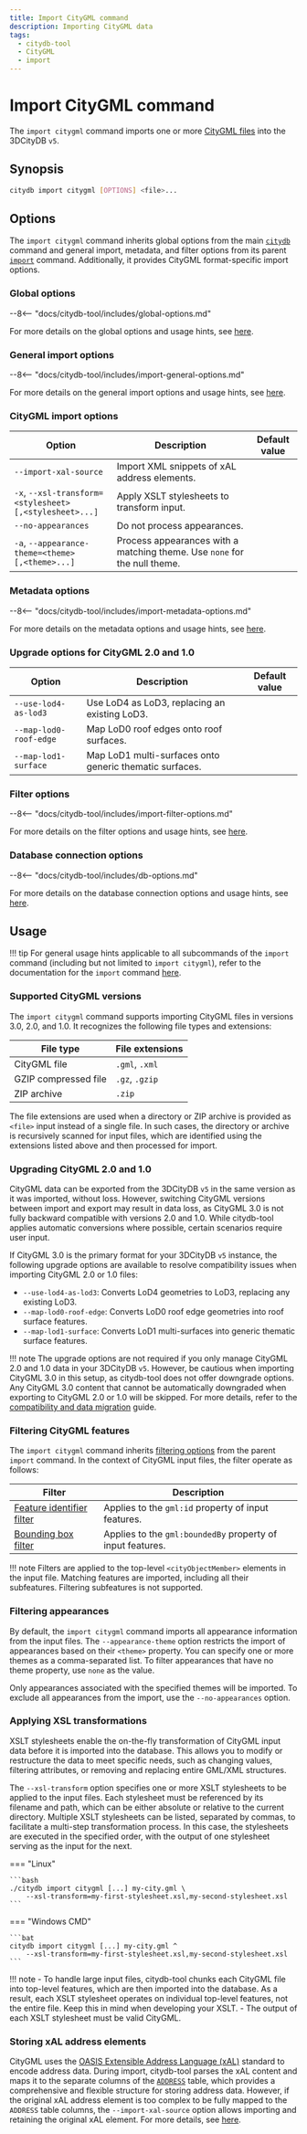 ```yaml
---
title: Import CityGML command
description: Importing CityGML data
tags:
  - citydb-tool
  - CityGML
  - import
---
```


# Import CityGML command

The `import citygml` command imports one or more [CityGML files](https://www.ogc.org/publications/standard/citygml/)
into the 3DCityDB `v5`.

## Synopsis

```bash
citydb import citygml [OPTIONS] <file>...
```

## Options

The `import citygml` command inherits global options from the main [`citydb`](cli.md) command and general import,
metadata, and filter options from its parent [`import`](import.md) command. Additionally, it provides CityGML
format-specific import options.

### Global options

--8<-- "docs/citydb-tool/includes/global-options.md"

For more details on the global options and usage hints, see [here](cli.md#options).

### General import options

--8<-- "docs/citydb-tool/includes/import-general-options.md"

For more details on the general import options and usage hints, see [here](import.md#general-import-options).

### CityGML import options

| Option                                                                       | Description                                                               | Default value |
|------------------------------------------------------------------------------|---------------------------------------------------------------------------|---------------|
| `--import-xal-source`                                                        | Import XML snippets of xAL address elements.                              |               |
| `-x`, <code>--xsl-transform=&lt;stylesheet><br/>[,&lt;stylesheet>...]</code> | Apply XSLT stylesheets to transform input.                                |               |
| `--no-appearances`                                                           | Do not process appearances.                                               |               |
| `-a`, <code>--appearance-theme=&lt;theme><br/>[,&lt;theme>...]</code>        | Process appearances with a matching theme. Use `none` for the null theme. |               |

### Metadata options

--8<-- "docs/citydb-tool/includes/import-metadata-options.md"

For more details on the metadata options and usage hints, see [here](import.md#metadata-options).

### Upgrade options for CityGML 2.0 and 1.0

| Option                 | Description                                             | Default value |
|------------------------|---------------------------------------------------------|---------------|
| `--use-lod4-as-lod3`   | Use LoD4 as LoD3, replacing an existing LoD3.           |               |
| `--map-lod0-roof-edge` | Map LoD0 roof edges onto roof surfaces.                 |               |
| `--map-lod1-surface`   | Map LoD1 multi-surfaces onto generic thematic surfaces. |               |

### Filter options

--8<-- "docs/citydb-tool/includes/import-filter-options.md"

For more details on the filter options and usage hints, see [here](import.md#filter-options).

### Database connection options

--8<-- "docs/citydb-tool/includes/db-options.md"

For more details on the database connection options and usage hints, see [here](database.md).

## Usage

!!! tip
    For general usage hints applicable to all subcommands of the `import` command (including but not limited to
    `import citygml`), refer to the documentation for the `import` command [here](import.md#usage).

### Supported CityGML versions

The `import citygml` command supports importing CityGML files in versions 3.0, 2.0, and 1.0. It recognizes the following
file types and extensions:

| File type            | File extensions |
|----------------------|-----------------|
| CityGML file         | `.gml`, `.xml`  |
| GZIP compressed file | `.gz`, `.gzip`  |
| ZIP archive          | `.zip`          |

The file extensions are used when a directory or ZIP archive is provided as `<file>` input instead of a single file.
In such cases, the directory or archive is recursively scanned for input files, which are identified using the
extensions listed above and then processed for import.

### Upgrading CityGML 2.0 and 1.0

CityGML data can be exported from the 3DCityDB `v5` in the same version as it was imported, without loss. However,
switching CityGML versions between import and export may result in data loss, as CityGML 3.0 is not fully backward
compatible with versions 2.0 and 1.0. While citydb-tool applies automatic conversions where possible, certain
scenarios require user input.

If CityGML 3.0 is the primary format for your 3DCityDB `v5` instance, the following upgrade options are
available to resolve compatibility issues when importing CityGML 2.0 or 1.0 files:

- `--use-lod4-as-lod3`: Converts LoD4 geometries to LoD3, replacing any existing LoD3.
- `--map-lod0-roof-edge`: Converts LoD0 roof edge geometries into roof surface features.
- `--map-lod1-surface`: Converts LoD1 multi-surfaces into generic thematic surface features.

!!! note
    The upgrade options are not required if you only manage CityGML 2.0 and 1.0 data in your 3DCityDB `v5`.
    However, be cautious when importing CityGML 3.0 in this setup, as citydb-tool does not offer downgrade options. Any
    CityGML 3.0 content that cannot be automatically downgraded when exporting to CityGML 2.0 or 1.0 will be skipped.
    For more details, refer to the [compatibility and data migration](../compatibility.md) guide.

### Filtering CityGML features

The `import citygml` command inherits [filtering options](import.md#filtering-features) from the parent `import`
command. In the context of CityGML input files, the filter operate as follows:

| Filter                                                               | Description                                                |
|----------------------------------------------------------------------|------------------------------------------------------------|
| [Feature identifier filter](import.md#feature-identifier-filter) | Applies to the `gml:id` property of input features.        |
| [Bounding box filter](import.md#bounding-box-filter)             | Applies to the `gml:boundedBy` property of input features. |

!!! note
    Filters are applied to the top-level `<cityObjectMember>` elements in the input file. Matching features
    are imported, including all their subfeatures. Filtering subfeatures is not supported.

### Filtering appearances

By default, the `import citygml` command imports all appearance information from the input files. The
`--appearance-theme` option restricts the import of appearances based on their `<theme>` property. You can specify one
or more themes as a comma-separated list. To filter appearances that have no theme property, use `none` as the value.

Only appearances associated with the specified themes will be imported. To exclude all appearances from the import, use
the `--no-appearances` option.

### Applying XSL transformations

XSLT stylesheets enable the on-the-fly transformation of CityGML input data before it is imported into the database.
This allows you to modify or restructure the data to meet specific needs, such as changing values, filtering attributes,
or removing and replacing entire GML/XML structures.

The `--xsl-transform` option specifies one or more XSLT stylesheets to be applied to the input files. Each stylesheet must
be referenced by its filename and path, which can be either absolute or relative to the current directory. Multiple XSLT
stylesheets can be listed, separated by commas, to facilitate a multi-step transformation process. In this case, the
stylesheets are executed in the specified order, with the output of one stylesheet serving as the input for the next.

=== "Linux"

    ```bash
    ./citydb import citygml [...] my-city.gml \
        --xsl-transform=my-first-stylesheet.xsl,my-second-stylesheet.xsl
    ```

=== "Windows CMD"

    ```bat
    citydb import citygml [...] my-city.gml ^
        --xsl-transform=my-first-stylesheet.xsl,my-second-stylesheet.xsl
    ```

!!! note
    - To handle large input files, citydb-tool chunks each CityGML file into top-level features, which are then imported
      into the database. As a result, each XSLT stylesheet operates on individual top-level features, not the entire file.
      Keep this in mind when developing your XSLT.
    - The output of each XSLT stylesheet must be valid CityGML.

### Storing xAL address elements

CityGML uses the [OASIS Extensible Address Language (xAL)](https://docs.oasis-open.org/ciq/v3.0/specs/ciq-specs-v3.html)
standard to encode address data. During import, citydb-tool parses the xAL content and maps it to the separate columns
of the [`ADDRESS`](../3dcitydb/feature-module.md#address-table) table, which provides a comprehensive and flexible
structure for storing address data. However, if the original xAL address element is too complex to be fully mapped to
the `ADDRESS` table columns, the `--import-xal-source` option allows importing and retaining the original xAL element.
For more details, see [here](../3dcitydb/feature-module.md#address-table).